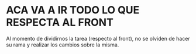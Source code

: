 # ACA VA A IR TODO LO QUE RESPECTA AL FRONT

Al momento de dividirnos la tarea (respecto al front), no se olviden de hacer su rama y realizar los cambios sobre la misma.